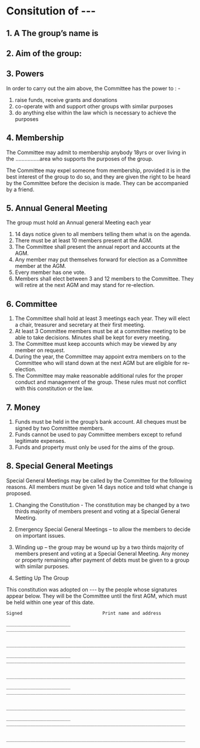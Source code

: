 # Consitution of ---

## 1. A	The group’s name is	 

## 2. Aim of the group: 

## 3. Powers  

In order to carry out the aim above, the Committee has the power to : -

1. raise funds, receive grants and donations
2. co-operate with and support other groups with similar purposes
3. do anything else within the law which is necessary to achieve the purposes

## 4. Membership

The Committee may admit to membership anybody 18yrs or over living in the …………….area who supports the purposes of the group.  

The Committee may expel someone from membership, provided it is in the best interest of the group to do so, and they are given the right to be heard by the Committee before the decision is made.  They can be accompanied by a friend. 

## 5.	Annual General Meeting

The group must hold an Annual general Meeting each year

1. 14 days notice given to all members telling them what is on the agenda.  
2. There must be at least 10 members present at the AGM. 
3. The Committee shall present the annual report and accounts at the AGM.
4. Any member may put themselves forward for election as a Committee member at the AGM.  
5. Every member has one vote.  
6. Members shall elect between 3 and 12 members to the Committee.  They will retire at the next AGM and may stand for re-election. 

## 6.	Committee

1. The Committee shall hold at least 3 meetings each year.  They will elect a chair, treasurer and secretary at their first meeting. 
2. At least 3 Committee members must be at a committee meeting to be able to take decisions.  Minutes shall be kept for every meeting.
3. The Committee must keep accounts which may be viewed by any member on request.
4. During the year, the Committee may appoint extra members on to the Committee who will stand down at the next AGM but are eligible for re-election.
5. The Committee may make reasonable additional rules for the proper conduct and management of the group.  These rules must not conflict with this constitution or the law.

## 7.	Money

1. Funds must be held in the group’s bank account.  All cheques must be signed by two Committee members.
2. Funds cannot be used to pay Committee members except to refund legitimate expenses.
3. Funds and property must only be used for the aims of the group.

## 8.	Special General Meetings

Special General Meetings may be called by the Committee for the following reasons.  All members must be given 14 days notice and told what change is proposed.

1. Changing the Constitution - The constitution may be changed by a two thirds majority of members present and voting at a Special General Meeting.   
2. Emergency Special General Meetings – to allow the members to decide on important issues.
3. Winding up – the group may be wound up by a two thirds majority of members present and voting at a Special General Meeting.  Any money or property remaining after payment of debts must be given to a group with similar purposes. 

9.	Setting Up The Group
 
This constitution was adopted on --- by the people whose signatures appear below.  They will be the Committee until the first AGM, which must be held within one year of this date.

```
Signed              				Print name and address

________________________		___________________________________________________________________
    
                            ___________________________________________________________________

________________________		___________________________________________________________________

                            ___________________________________________________________________

________________________		___________________________________________________________________

                            ___________________________________________________________________

________________________		___________________________________________________________________

                            ___________________________________________________________________
```
